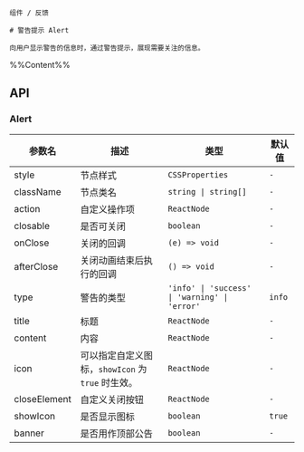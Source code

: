`````
组件 / 反馈

# 警告提示 Alert

向用户显示警告的信息时，通过警告提示，展现需要关注的信息。
`````

%%Content%%

## API

### Alert

|参数名|描述|类型|默认值|
|---|---|---|---|
|style|节点样式|`CSSProperties`|`-`|
|className|节点类名|`string \| string[]`|`-`|
|action|自定义操作项|`ReactNode`|`-`|
|closable|是否可关闭|`boolean`|`-`|
|onClose|关闭的回调|`(e) => void`|`-`|
|afterClose|关闭动画结束后执行的回调|`() => void`|`-`|
|type|警告的类型|`'info' \| 'success' \| 'warning' \| 'error'`|`info`|
|title|标题|`ReactNode`|`-`|
|content|内容|`ReactNode`|`-`|
|icon|可以指定自定义图标，`showIcon` 为 `true` 时生效。|`ReactNode`|`-`|
|closeElement|自定义关闭按钮|`ReactNode`|`-`|
|showIcon|是否显示图标|`boolean`|`true`|
|banner|是否用作顶部公告|`boolean`|`-`|
